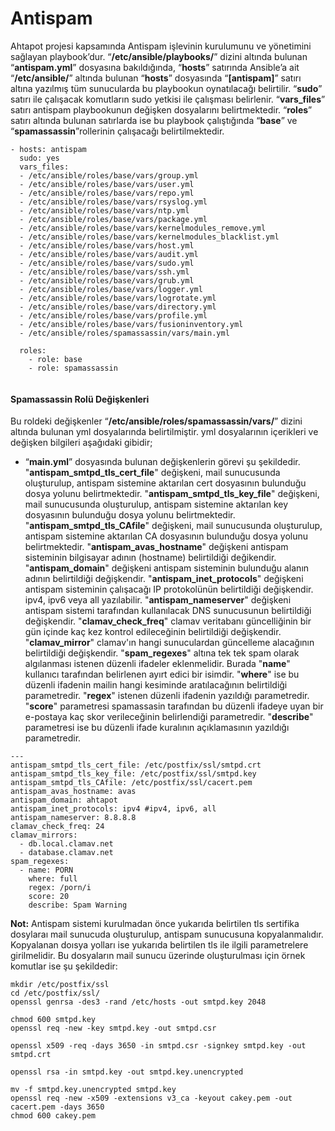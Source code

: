 ﻿# Antispam
Ahtapot projesi kapsamında Antispam işlevinin kurulumunu ve yönetimini sağlayan playbook’dur. “**/etc/ansible/playbooks/**” dizini altında bulunan “**antispam.yml**” dosyasına bakıldığında, “**hosts**” satırında Ansible’a ait “**/etc/ansible/**” altında bulunan “**hosts**” dosyasında “**[antispam]**” satırı altına yazılmış tüm sunucularda bu playbookun oynatılacağı belirtilir. “**sudo**” satırı ile çalışacak komutların sudo yetkisi ile çalışması belirlenir. “**vars_files**” satırı antispam playbookunun değişken dosyalarını belirtmektedir. “**roles**” satırı altında bulunan satırlarda ise bu playbook çalıştığında “**base**” ve “**spamassassin**”rollerinin çalışacağı belirtilmektedir.


```
- hosts: antispam
  sudo: yes
  vars_files:
  - /etc/ansible/roles/base/vars/group.yml
  - /etc/ansible/roles/base/vars/user.yml
  - /etc/ansible/roles/base/vars/repo.yml
  - /etc/ansible/roles/base/vars/rsyslog.yml
  - /etc/ansible/roles/base/vars/ntp.yml
  - /etc/ansible/roles/base/vars/package.yml
  - /etc/ansible/roles/base/vars/kernelmodules_remove.yml
  - /etc/ansible/roles/base/vars/kernelmodules_blacklist.yml
  - /etc/ansible/roles/base/vars/host.yml
  - /etc/ansible/roles/base/vars/audit.yml
  - /etc/ansible/roles/base/vars/sudo.yml
  - /etc/ansible/roles/base/vars/ssh.yml
  - /etc/ansible/roles/base/vars/grub.yml
  - /etc/ansible/roles/base/vars/logger.yml
  - /etc/ansible/roles/base/vars/logrotate.yml
  - /etc/ansible/roles/base/vars/directory.yml
  - /etc/ansible/roles/base/vars/profile.yml
  - /etc/ansible/roles/base/vars/fusioninventory.yml
  - /etc/ansible/roles/spamassassin/vars/main.yml

  roles:
    - role: base
    - role: spamassassin


```

#### Spamassassin Rolü Değişkenleri
Bu roldeki değişkenler “**/etc/ansible/roles/spamassassin/vars/**” dizini altında bulunan yml dosyalarında belirtilmiştir. yml dosyalarının içerikleri ve değişken bilgileri aşağıdaki gibidir;

-   “**main.yml**” dosyasında bulunan değişkenlerin görevi şu şekildedir. "**antispam_smtpd_tls_cert_file**" değişkeni, mail sunucusunda oluşturulup, antispam sistemine aktarılan cert dosyasının bulunduğu dosya yolunu belirtmektedir. "**antispam_smtpd_tls_key_file**" değişkeni, mail sunucusunda oluşturulup, antispam sistemine aktarılan key dosyasının bulunduğu dosya yolunu belirtmektedir. "**antispam_smtpd_tls_CAfile**" değişkeni, mail sunucusunda oluşturulup, antispam sistemine aktarılan CA dosyasının bulunduğu dosya yolunu belirtmektedir. "**antispam_avas_hostname**" değişkeni antispam sisteminin bilgisayar adının (hostname) belirtildiği değikendir. "**antispam_domain**" değişkeni antispam sisteminin bulunduğu alanın adının belirtildiği değişkendir.  "**antispam_inet_protocols**" değişkeni antispam sisteminin çalışacağı IP protokolünün belirtildiği değişkendir. ipv4, ipv6 veya all yazılabilir. "**antispam_nameserver**" değişkeni antispam sistemi tarafından kullanılacak DNS sunucusunun belirtildiği değişkendir. "**clamav_check_freq**" clamav veritabanı güncelliğinin bir gün içinde kaç kez kontrol edileceğinin belirtildiği değişkendir. "**clamav_mirror**" clamav'ın hangi sunuculardan güncelleme alacağının belirtildiği değişkendir. "**spam_regexes**" altına tek tek spam olarak algılanması istenen düzenli ifadeler eklenmelidir. Burada "**name**" kullanıcı tarafından belirlenen ayırt edici bir isimdir. "**where**" ise bu düzenli ifadenin mailin hangi kesiminde aratılacağının belirtildiği parametredir. "**regex**" istenen düzenli ifadenin yazıldığı parametredir. "**score**" parametresi spamassasin tarafından bu düzenli ifadeye uyan bir e-postaya kaç skor verileceğinin belirlendiği parametredir. "**describe**" parametresi ise bu düzenli ifade kuralının açıklamasının yazıldığı parametredir.

```
---
antispam_smtpd_tls_cert_file: /etc/postfix/ssl/smtpd.crt
antispam_smtpd_tls_key_file: /etc/postfix/ssl/smtpd.key
antispam_smtpd_tls_CAfile: /etc/postfix/ssl/cacert.pem
antispam_avas_hostname: avas
antispam_domain: ahtapot
antispam_inet_protocols: ipv4 #ipv4, ipv6, all
antispam_nameserver: 8.8.8.8
clamav_check_freq: 24
clamav_mirrors:
  - db.local.clamav.net
  - database.clamav.net
spam_regexes:
  - name: PORN
    where: full
    regex: /porn/i
    score: 20
    describe: Spam Warning
```


**Not:** Antispam sistemi kurulmadan önce yukarıda belirtilen tls sertifika dosylaraı mail sunucuda oluşturulup, antispam sunucusuna kopyalanmalıdır. Kopyalanan doısya yolları ise yukarıda belirtilen tls ile ilgili parametrelere girilmelidir. Bu dosyaların mail sunucu üzerinde oluşturulması için örnek komutlar ise şu şekildedir:
```
mkdir /etc/postfix/ssl
cd /etc/postfix/ssl/
openssl genrsa -des3 -rand /etc/hosts -out smtpd.key 2048

chmod 600 smtpd.key
openssl req -new -key smtpd.key -out smtpd.csr

openssl x509 -req -days 3650 -in smtpd.csr -signkey smtpd.key -out smtpd.crt

openssl rsa -in smtpd.key -out smtpd.key.unencrypted

mv -f smtpd.key.unencrypted smtpd.key
openssl req -new -x509 -extensions v3_ca -keyout cakey.pem -out cacert.pem -days 3650
chmod 600 cakey.pem
```
